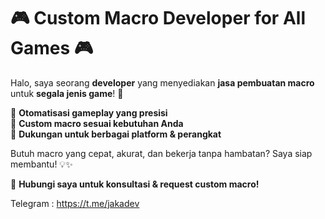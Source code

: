 # 🎮 Custom Macro Developer for All Games 🎮  

Halo, saya seorang **developer** yang menyediakan **jasa pembuatan macro** untuk **segala jenis game**! 🚀  

🔹 **Otomatisasi gameplay yang presisi**  
🔹 **Custom macro sesuai kebutuhan Anda**  
🔹 **Dukungan untuk berbagai platform & perangkat**  

Butuh macro yang cepat, akurat, dan bekerja tanpa hambatan? Saya siap membantu! 💡✨  

📩 **Hubungi saya untuk konsultasi & request custom macro!**

Telegram : https://t.me/jakadev
